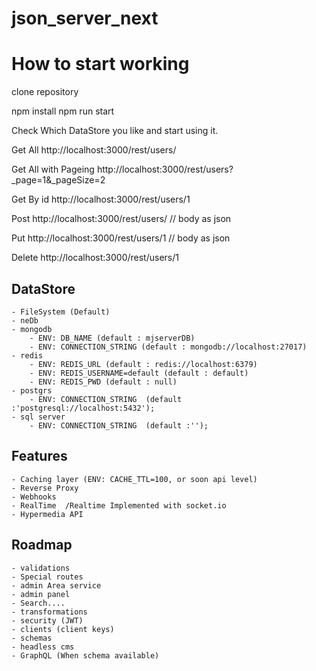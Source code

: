 # json_server_next

# **How to start working**

clone repository

npm install
npm run start

Check Which DataStore you like and start using it.


Get All
http://localhost:3000/rest/users/

Get All with Pageing
http://localhost:3000/rest/users?\_page=1&\_pageSize=2

Get By id
http://localhost:3000/rest/users/1

Post
http://localhost:3000/rest/users/ // body as json

Put
http://localhost:3000/rest/users/1 // body as json

Delete
http://localhost:3000/rest/users/1

## DataStore

    - FileSystem (Default)
    - neDb
    - mongodb
        - ENV: DB_NAME (default : mjserverDB)
        - ENV: CONNECTION_STRING (default : mongodb://localhost:27017)
    - redis
        - ENV: REDIS_URL (default : redis://localhost:6379)
        - ENV: REDIS_USERNAME=default (default : default)
        - ENV: REDIS_PWD (default : null)
    - postgrs 
        - ENV: CONNECTION_STRING  (default :'postgresql://localhost:5432');
    - sql server 
        - ENV: CONNECTION_STRING  (default :'');


## Features

    - Caching layer (ENV: CACHE_TTL=100, or soon api level)
    - Reverse Proxy
    - Webhooks
    - RealTime  /Realtime Implemented with socket.io
    - Hypermedia API

## Roadmap
    - validations
    - Special routes
    - admin Area service
    - admin panel
    - Search....
    - transformations
    - security (JWT)
    - clients (client keys)
    - schemas
    - headless cms
    - GraphQL (When schema available)
